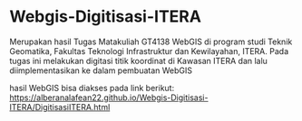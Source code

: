 # Webgis-Digitisasi-ITERA

Merupakan hasil Tugas Matakuliah GT4138 WebGIS di program studi Teknik Geomatika, Fakultas Teknologi Infrastruktur dan Kewilayahan, ITERA.
Pada tugas ini melakukan digitasi titik koordinat di Kawasan ITERA dan lalu diimplementasikan ke dalam pembuatan WebGIS

hasil WebGIS bisa diakses pada link berikut:
https://alberanalafean22.github.io/Webgis-Digitisasi-ITERA/DigitisasiITERA.html
